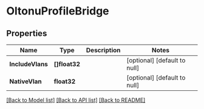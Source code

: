# OltonuProfileBridge

## Properties
Name | Type | Description | Notes
------------ | ------------- | ------------- | -------------
**IncludeVlans** | **[]float32** |  | [optional] [default to null]
**NativeVlan** | **float32** |  | [optional] [default to null]

[[Back to Model list]](../README.md#documentation-for-models) [[Back to API list]](../README.md#documentation-for-api-endpoints) [[Back to README]](../README.md)


